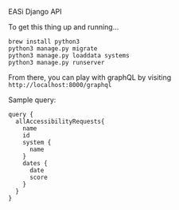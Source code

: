EASi Django API

To get this thing up and running...

```
brew install python3
python3 manage.py migrate
python3 manage.py loaddata systems
python3 manage.py runserver
```

From there, you can play with graphQL by visiting `http://localhost:8000/graphql`

Sample query:
```
query {
  allAccessibilityRequests{
    name
    id
    system {
      name
    }
    dates {
      date
      score
    }
  }
}
```